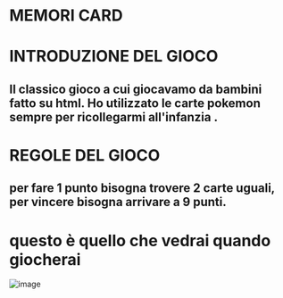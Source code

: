 # MEMORI CARD 
# INTRODUZIONE DEL GIOCO 
## Il classico gioco a cui giocavamo da bambini fatto su html. Ho utilizzato le carte pokemon sempre per ricollegarmi all'infanzia .

# REGOLE DEL GIOCO 
## per fare 1 punto bisogna trovere 2 carte uguali, per vincere bisogna arrivare a 9 punti.

# questo è quello che vedrai quando giocherai 
![image](https://user-images.githubusercontent.com/124572577/235673228-3abc523f-b82e-4b74-a095-fba0f90c5a70.png)
